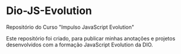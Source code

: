# Dio-JS-Evolution
Repositório do Curso "Impulso JavaScript Evolution"

Este repositório foi criado, para publicar minhas anotações e projetos desenvolvidos com a formação JavaScript Evolution da DIO.

